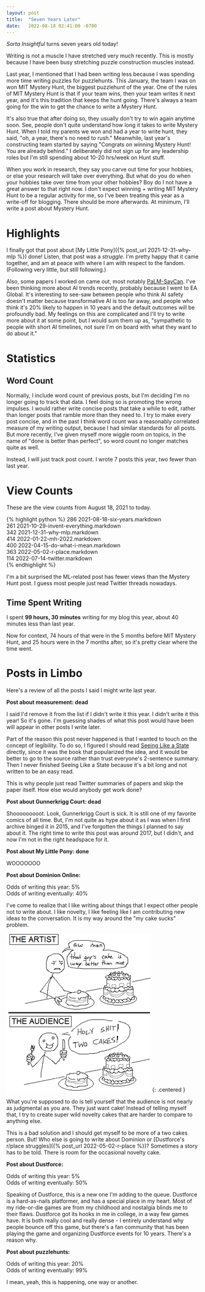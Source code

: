 ```yaml
---
layout: post
title:  "Seven Years Later"
date:   2022-08-18 02:41:00 -0700
---
```


*Sorta Insightful* turns seven years old today!

Writing is not a muscle I have stretched very much recently. This is mostly because
I have been busy stretching puzzle construction muscles instead.

Last year, I mentioned that I had been writing less because I was spending more
time writing puzzles for puzzlehunts. This January, the team I was on won MIT Mystery Hunt, the biggest
puzzlehunt of the year. One of the rules of MIT Mystery Hunt is that if your
team wins, then your team writes it next year, and it's this tradition that keeps the
hunt going. There's always a team going for the win to get the chance to write a Mystery
Hunt.

It's also true that after doing so, they usually don't try to win again anytime soon.
See, people don't quite understand how long it takes to write Mystery Hunt. When I told
my parents we won and had a year to write hunt, they said, "oh, a year, there's no need
to rush." Meanwhile, last year's constructing team started by saying "Congrats on
winning Mystery Hunt! You are already behind." I deliberately did not sign up for any
leadership roles but I'm still spending about 10-20 hrs/week on Hunt stuff.

When you work in research, they say you carve out time for your hobbies, or else your
research will take over everything. But what do you do when your hobbies take over time
from your other hobbies? Boy do I not have a great
answer to that right now. I don't expect winning + writing MIT Mystery Hunt to be
a regular activity for me, so I've been treating this year as a write-off for blogging.
There should be more afterwards. At minimum, I'll write a post about Mystery Hunt.

# Highlights

I finally got that post about [My Little Pony]({% post_url 2021-12-31-why-mlp %}) done! Listen,
that post was a *struggle*. I'm pretty happy that it came together, and am
at peace with where I am with respect to the fandom. (Following very little, but still
following.)

Also, some papers I worked on came out, most notably [PaLM-SayCan](https://sites.research.google/palm-saycan).
I've been thinking more about AI trends recently, probably because I went to EA Global.
It's interesting to see-saw between people who think AI safety doesn't matter
because transformative AI is too far away, and people who think it's 20% likely to
happen in 10 years and the default outcomes will be profoundly bad. My feelings on this are
complicated and I'll try to write more about it at some point, but I would sum them up
as, "sympathetic to people with short AI timelines,
not sure I'm on board with what they want to do about it."

# Statistics

## Word Count

Normally, I include word count of previous posts, but I'm deciding I'm no longer going to
track that data. I feel doing so is promoting the wrong impulses. I would rather write concise
posts that take a while to edit, rather than longer posts that ramble more than they need
to. I try to make every post concise, and in the past I think word count was a reasonably
correlated measure of my writing output, because I had similar standards for all posts.
But more recently, I've given myself more wiggle room
on topics, in the name of "done is better than perfect", so word count no longer matches
quite as well.

Instead, I will just track post count. I wrote 7 posts this year, two fewer than last year.

# View Counts

These are the view counts from August 18, 2021 to today.

{% highlight python %}
286 2021-08-18-six-years.markdown  
261 2021-10-29-invent-everything.markdown  
342 2021-12-31-why-mlp.markdown  
414 2022-01-22-mh-2022.markdown  
400 2022-04-15-do-what-i-mean.markdown  
363 2022-05-02-r-place.markdown  
114 2022-07-14-twitter.markdown  
{% endhighlight %}

I'm a bit surprised the ML-related post has fewer views than the Mystery Hunt post. I guess most
people just read Twitter threads nowadays.


## Time Spent Writing

I spent **99 hours, 30 minutes** writing for my blog this year, about 40 minutes less than
last year.

Now for context, 74 hours of that were in the 5 months before MIT Mystery Hunt, and 25 hours
were in the 7 months after, so it's pretty clear where the time went.


# Posts in Limbo

Here's a review of all the posts I said I might write last year.

**Post about measurement: dead**

I said I'd remove it from the list if I didn't write it this year. I didn't write it this year!
So it's gone. I'm guessing shades of what this post would have been will appear in other posts
I write later.

Part of the reason this post never happened is that I wanted to touch on the concept of legibility.
To do so, I figured I should read [Seeing Like a State](https://en.wikipedia.org/wiki/Seeing_Like_a_State)
directly, since it was the book that popularized the idea, and it would be better to go to the
source rather than trust everyone's 2-sentence summary. Then I never finished Seeing Like a State
because it's a bit long and not written to be an easy read.

This is why people just read Twitter summaries of papers and skip the paper itself. How
else would anybody get work done?


**Post about Gunnerkrigg Court: dead**

Shooooooooot. Look, Gunnerkrigg Court is sick. It is still one of my favorite comics of all time.
But, I'm not quite as hype about it as I was when I first archive binged it in 2015, and I've forgotten
the things I planned to say about it. The right time to write this post was around 2017, but I didn't,
and now I'm not in the right headspace for it.


**Post about My Little Pony: done**

WOOOOOOO

**Post about Dominion Online:**

Odds of writing this year: 5%  
Odds of writing eventually: 40%

I've come to realize that I like writing about things that I expect other people not to write about.
I like novelty, I like feeling like I am contributing new ideas to the conversation. It is my way around the
"my cake sucks" problem.

![Two cakes](/public/seven-years/two-cakes.png)
{: .centered }

What you're supposed to do is tell yourself that the audience is not nearly as judgmental as you
are. They just want cake! Instead of telling myself that, I try to create super wild novelty
cakes that are harder to compare to anything else.

This is a bad solution and I should get myself to be more of a two cakes person. But! Who else
is going to write about Dominion or [Dustforce's r/place struggles]({% post_url 2022-05-02-r-place %})?
Sometimes a story has to be told. There is room for the occasional novelty cake.

**Post about Dustforce:**

Odds of writing this year: 5%  
Odds of writing eventually: 50%

Speaking of Dustforce, this is a new one I'm adding to the queue. Dustforce is a hard-as-nails
platformer, and has a special place in my heart. Most of my ride-or-die games are from my childhood
and nostalgia blinds me to their flaws. Dustforce got its hooks in me in college, in a way few games
have.
It is both
really cool and really dense - I entirely understand why people bounce off this game, but there's
a fan community that has been playing the game and organizing Dustforce events for 10 years. There's
a reason why.


**Post about puzzlehunts:**

Odds of writing this year: 20%  
Odds of writing eventually: 99%

I mean, yeah, this is happening, one way or another.

